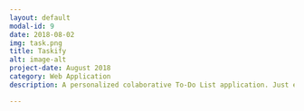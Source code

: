 ```yaml
---
layout: default
modal-id: 9
date: 2018-08-02
img: task.png
title: Taskify
alt: image-alt
project-date: August 2018
category: Web Application
description: A personalized colaborative To-Do List application. Just enter a users email to create a Task List just for the two of you. This makes keeping track of group goals and progress a breeze. <br> Check it out here <a href="https://taskifyyy.firebaseapp.com/"> Taskify!</a>.<br><div>Icons made by <a href="https://www.flaticon.com/authors/those-icons" title="Those Icons">Those Icons</a> from <a href="https://www.flaticon.com/" title="Flaticon">www.flaticon.com</a> is licensed by <a href="http://creativecommons.org/licenses/by/3.0/" title="Creative Commons BY 3.0" target="_blank">CC 3.0 BY</a></div>

---
```


